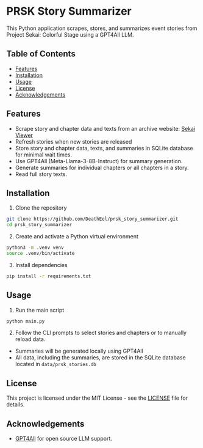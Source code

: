 # PRSK Story Summarizer
This Python application scrapes, stores, and summarizes event stories from Project Sekai: Colorful Stage using a GPT4All LLM.

## Table of Contents
- [Features](#features)
- [Installation](#installation)
- [Usage](#usage)
- [License](#license)
- [Acknowledgements](#acknowledgements)

## Features
- Scrape story and chapter data and texts from an archive website: [Sekai Viewer](https://sekai.best/storyreader/eventStory)
- Refresh stories when new stories are released
- Store story and chapter data, texts, and summaries in SQLite database for minimal wait times.
- Use GPT4All (Meta-Llama-3-8B-Instruct) for summary generation.
- Generate summaries for individual chapters or all chapters in a story.
- Read full story texts.

## Installation
1. Clone the repository
```bash
git clone https://github.com/DeathEel/prsk_story_summarizer.git
cd prsk_story_summarizer
```

2. Create and activate a Python virtual environment
```bash
python3 -m .venv venv
source .venv/bin/activate
```

3. Install dependencies
```bash
pip install -r requirements.txt
```

## Usage
1. Run the main script
```bash
python main.py
```

2. Follow the CLI prompts to select stories and chapters or to manually reload data.
- Summaries will be generated locally using GPT4All
- All data, including the summaries, are stored in the SQLite database located in `data/prsk_stories.db`

## License
This project is licensed under the MIT License - see the [LICENSE](LICENSE) file for details.

## Acknowledgements
- [GPT4All](https://github.com/nomic-ai/gpt4all) for open source LLM support.

